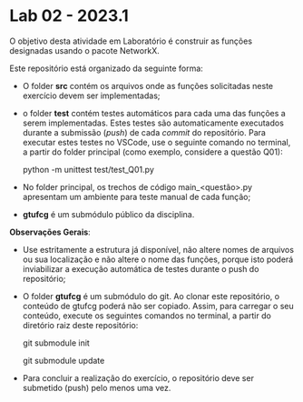 # Lab 02 - 2023.1

O objetivo desta atividade em Laboratório é construir as funções designadas usando o pacote NetworkX.

Este repositório está organizado da seguinte forma:
* O folder **src** contém os arquivos onde as funções solicitadas neste exercício devem ser implementadas;
* o folder **test** contém testes automáticos para cada uma das funções a serem implementadas. Estes testes são automaticamente executados durante a submissão (*push*) de cada *commit* do repositório. Para executar estes testes no VSCode, use o seguinte comando no terminal, a partir do folder principal (como exemplo, considere a questão Q01):

  python -m unittest test/test_Q01.py

* No folder principal, os trechos de código main_<questão>.py apresentam um ambiente para teste manual de cada função;
* **gtufcg** é um submódulo público da disciplina. 



**Observações Gerais**:

*  Use estritamente a estrutura já disponível, não altere nomes de arquivos ou sua localização e não altere o nome das funções, porque isto poderá inviabilizar a execução automática de testes durante o push do repositório;

* O folder **gtufcg** é um submódulo do git. Ao clonar este repositório, o conteúdo de gtufcg poderá não ser copiado. Assim, para carregar o seu conteúdo, execute os seguintes comandos no terminal, a partir do diretório raiz deste repositório:

    git submodule init

    git submodule update

* Para concluir a realização do exercício, o repositório deve ser submetido (push) pelo menos uma vez. 